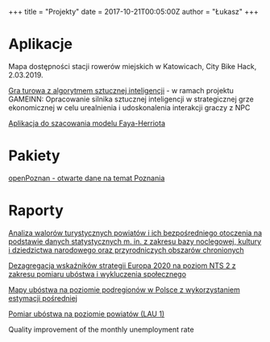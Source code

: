 +++
title = "Projekty"
date = 2017-10-21T00:05:00Z
author = "Łukasz"
+++

# Aplikacje

Mapa dostępności stacji rowerów miejskich w Katowicach, City Bike Hack, 2.03.2019.

[Gra turowa z algorytmem sztucznej inteligencji](https://lwawrowski.shinyapps.io/combatGame/) - w ramach projektu GAMEINN: Opracowanie silnika sztucznej inteligencji w strategicznej grze ekonomicznej w celu urealnienia i udoskonalenia interakcji graczy z NPC

[Aplikacja do szacowania modelu Faya-Herriota](https://lwawrowski.shinyapps.io/shinyfhmodel/)

# Pakiety

[openPoznan - otwarte dane na temat Poznania](https://github.com/lwawrowski/openPoznan)

# Raporty

[Analiza walorów turystycznych powiatów i ich bezpośredniego otoczenia na podstawie danych statystycznych m. in. z zakresu bazy noclegowej, kultury i dziedzictwa narodowego oraz przyrodniczych obszarów chronionych](http://stat.gov.pl/statystyka-regionalna/statystyka-dla-polityki-spojnosci/statystyka-dla-polityki-spojnosci-2013-2015/badania/inne-prace-badawcze/)

[Dezagregacja wskaźników strategii Europa 2020 na poziom NTS 2 z zakresu pomiaru ubóstwa i wykluczenia społecznego](http://stat.gov.pl/statystyka-regionalna/statystyka-dla-polityki-spojnosci/statystyka-dla-polityki-spojnosci-2013-2015/badania/dezagregacja-wskaznikow-europa-2020/)

[Mapy ubóstwa na poziomie podregionów w Polsce z wykorzystaniem estymacji pośredniej](http://stat.gov.pl/z-prac-studialnych/opracowania-eksperymentalne/mapy-ubostwa-na-poziomie-podregionow-w-polsce-z-wykorzystaniem-estymacji-posredniej,4,1.html)

[Pomiar ubóstwa na poziomie powiatów (LAU 1)](http://stat.gov.pl/statystyka-regionalna/statystyka-dla-polityki-spojnosci/statystyka-dla-polityki-spojnosci-2013-2015/badania/dezagregacja-wskaznikow-z-obszaru-rynku-pracy-i-ubostwa/)

Quality improvement of the monthly unemployment rate

